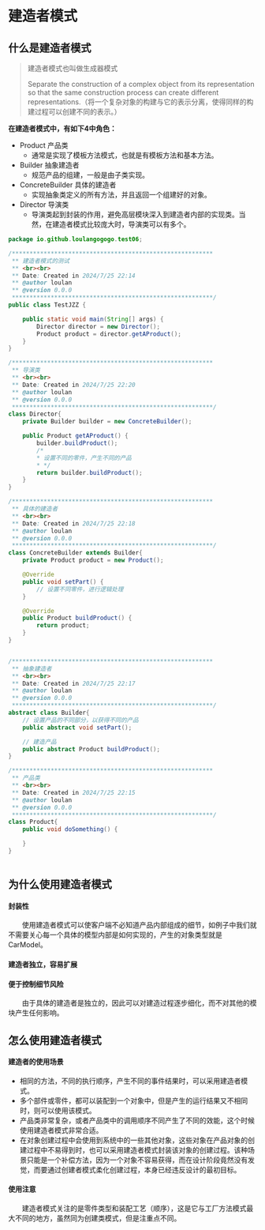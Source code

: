 # 建造者模式

## 什么是建造者模式

> 建造者模式也叫做生成器模式
>
> Separate the construction of a complex object from its representation so that the same construction process can create different representations.（将一个复杂对象的构建与它的表示分离，使得同样的构建过程可以创建不同的表示。）



**在建造者模式中，有如下4中角色：**

- Product 产品类
  - 通常是实现了模板方法模式，也就是有模板方法和基本方法。
- Builder 抽象建造者
  - 规范产品的组建，一般是由子类实现。
- ConcreteBuilder 具体的建造者
  - 实现抽象类定义的所有方法，并且返回一个组建好的对象。
- Director 导演类
  - 导演类起到封装的作用，避免高层模块深入到建造者内部的实现类。当然，在建造者模式比较庞大时，导演类可以有多个。

```java
package io.github.loulangogogo.test06;

/*********************************************************
 ** 建造者模式的测试
 ** <br><br>
 ** Date: Created in 2024/7/25 22:14
 ** @author loulan
 ** @version 0.0.0
 *********************************************************/
public class TestJZZ {

    public static void main(String[] args) {
        Director director = new Director();
        Product product = director.getAProduct();
    }
}

/*********************************************************
 ** 导演类
 ** <br><br>
 ** Date: Created in 2024/7/25 22:20
 ** @author loulan
 ** @version 0.0.0
 *********************************************************/
class Director{
    private Builder builder = new ConcreteBuilder();

    public Product getAProduct() {
        builder.buildProduct();
        /*
        * 设置不同的零件，产生不同的产品
        * */
        return builder.buildProduct();
    }
}

/*********************************************************
 ** 具体的建造者
 ** <br><br>
 ** Date: Created in 2024/7/25 22:18
 ** @author loulan
 ** @version 0.0.0
 *********************************************************/
class ConcreteBuilder extends Builder{
    private Product product = new Product();

    @Override
    public void setPart() {
        // 设置不同零件，进行逻辑处理
    }

    @Override
    public Product buildProduct() {
        return product;
    }
}


/*********************************************************
 ** 抽象建造者
 ** <br><br>
 ** Date: Created in 2024/7/25 22:17
 ** @author loulan
 ** @version 0.0.0
 *********************************************************/
abstract class Builder{
    // 设置产品的不同部分，以获得不同的产品
    public abstract void setPart();

    // 建造产品
    public abstract Product buildProduct();
}

/*********************************************************
 ** 产品类
 ** <br><br>
 ** Date: Created in 2024/7/25 22:15
 ** @author loulan
 ** @version 0.0.0
 *********************************************************/
class Product{
    public void doSomething() {

    }
}



```



## 为什么使用建造者模式

#### 封装性

&emsp;&emsp;使用建造者模式可以使客户端不必知道产品内部组成的细节，如例子中我们就不需要关心每一个具体的模型内部是如何实现的，产生的对象类型就是CarModel。

#### 建造者独立，容易扩展



#### 便于控制细节风险

&emsp;&emsp;由于具体的建造者是独立的，因此可以对建造过程逐步细化，而不对其他的模块产生任何影响。



## 怎么使用建造者模式

#### 建造者的使用场景

- 相同的方法，不同的执行顺序，产生不同的事件结果时，可以采用建造者模式。
- 多个部件或零件，都可以装配到一个对象中，但是产生的运行结果又不相同时，则可以使用该模式。
- 产品类非常复杂，或者产品类中的调用顺序不同产生了不同的效能，这个时候使用建造者模式非常合适。
- 在对象创建过程中会使用到系统中的一些其他对象，这些对象在产品对象的创建过程中不易得到时，也可以采用建造者模式封装该对象的创建过程。该种场景只能是一个补偿方法，因为一个对象不容易获得，而在设计阶段竟然没有发觉，而要通过创建者模式柔化创建过程，本身已经违反设计的最初目标。

#### 使用注意

&emsp;&emsp;建造者模式关注的是零件类型和装配工艺（顺序），这是它与工厂方法模式最大不同的地方，虽然同为创建类模式，但是注重点不同。

